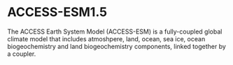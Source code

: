 # ACCESS-ESM1.5
The ACCESS Earth System Model (ACCESS-ESM) is a fully-coupled global climate model that includes atmoshpere, land, ocean, sea ice, ocean biogeochemistry and land biogeochemistry components, linked together by a coupler.
